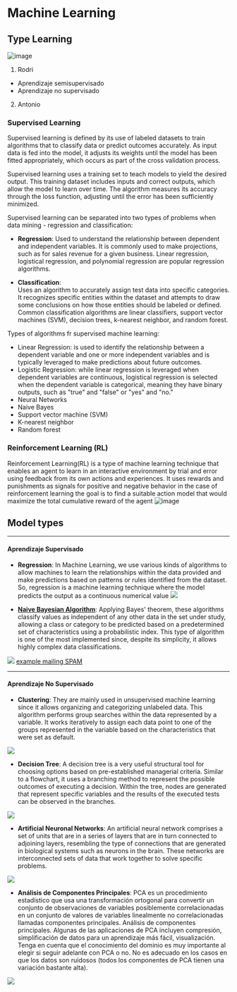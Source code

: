 # Machine Learning

## Type Learning
![image](https://user-images.githubusercontent.com/76560772/164272463-ce71a2a9-2149-4093-8bfe-0078697c0695.png)

1. Rodri
- Aprendizaje semisupervisado
- Aprendizaje no supervisado
  
2. Antonio
### Supervised Learning

Supervised learning is defined by its use of labeled datasets to train algorithms that to classify data or predict outcomes accurately. As input data is fed into the model, it adjusts its weights until the model has been fitted appropriately, which occurs as part of the cross validation process.

Supervised learning uses a training set to teach models to yield the desired output. This training dataset includes inputs and correct outputs, which allow the model to learn over time. The algorithm measures its accuracy through the loss function, adjusting until the error has been sufficiently minimized.

Supervised learning can be separated into two types of problems when data mining - regression and classification:

- **Regression**:
Used to understand the relationship between dependent and independent variables. It is commonly used to make projections, such as for sales revenue for a given business. Linear regression, logistical regression, and polynomial regression are popular regression algorithms.

- **Classification**:  
Uses an algorithm to accurately assign test data into specific categories. It recognizes specific entities within the dataset and attempts to draw some conclusions on how those entities should be labeled or defined. Common classification algorithms are linear classifiers, support vector machines (SVM), decision trees, k-nearest neighbor, and random forest.

Types of algorithms fr supervised machine learning:
- Linear Regression: is used to identify the relationship between a dependent variable and one or more independent variables and is typically leveraged to make predictions about future outcomes.
- Logistic Regression: while linear regression is leveraged when dependent variables are continuous, logistical regression is selected when the dependent variable is categorical, meaning they have binary outputs, such as "true" and "false" or "yes" and "no."
- Neural Networks
- Naive Bayes
- Support vector machine (SVM)
- K-nearest neighbor
- Random forest

### Reinforcement Learning (RL)
 Reinforcement Learning(RL) is a type of machine learning technique that enables an agent to learn in an interactive environment by trial and error using feedback from its own actions and experiences. It uses rewards and punishments as signals for positive and negative behavior
in the case of reinforcement learning the goal is to find a suitable action model that would maximize the total cumulative reward of the agent
![image](https://user-images.githubusercontent.com/76560772/164272741-2c956587-677f-4454-bd57-0a294b83049f.png)


 
## Model types

---
#### Aprendizaje Supervisado
- **Regression**:
In Machine Learning, we use various kinds of algorithms to allow machines to learn the relationships within the data provided and make predictions based on patterns or rules identified from the dataset. So, regression is a machine learning technique where the model predicts the output as a continuous numerical value
![](images/regressions_aglorithm.gif)


- **[Naive Bayesian Algorithm](https://www.javatpoint.com/machine-learning-naive-bayes-classifier#:~:text=Na%C3%AFve%20Bayes%20Classifier%20is%20one,the%20probability%20of%20an%20object.)**:
Applying Bayes' theorem, these algorithms classify values ​​as independent of any other data in the set under study, allowing a class or category to be predicted based on a predetermined set of characteristics using a probabilistic index.
This type of algorithm is one of the most implemented since, despite its simplicity, it allows highly complex data classifications.

![](images/bayes_algorithim.jpeg)
[example mailing SPAM](https://medium.com/analytics-vidhya/email-spam-classifier-using-naive-bayes-a51b8c6290d4)

---
#### Aprendizaje No Supervisado
- **Clustering**:
They are mainly used in unsupervised machine learning since it allows organizing and categorizing unlabeled data. This algorithm performs group searches within the data represented by a variable. It works iteratively to assign each data point to one of the groups represented in the variable based on the characteristics that were set as default.

![](images/clustering_algorithm.png)

- **Decision Tree**:
A decision tree is a very useful structural tool for choosing options based on pre-established managerial criteria. Similar to a flowchart, it uses a branching method to represent the possible outcomes of executing a decision. Within the tree, nodes are generated that represent specific variables and the results of the executed tests can be observed in the branches.

![](images/decission_tree_algorithm.png)


- **Artificial Neuronal Networks**:
An artificial neural network comprises a set of units that are in a series of layers that are in turn connected to adjoining layers, resembling the type of connections that are generated in biological systems such as neurons in the brain. These networks are interconnected sets of data that work together to solve specific problems.

![](images/neural_networks.png)

- **Análisis de Componentes Principales**:
PCA es un procedimiento estadístico que usa una transformación ortogonal para convertir un conjunto de observaciones de variables posiblemente correlacionadas en un conjunto de valores de variables linealmente no correlacionadas llamadas componentes principales. Análisis de componentes principales. 
Algunas de las aplicaciones de PCA incluyen compresión, simplificación de datos para un aprendizaje más fácil, visualización. Tenga en cuenta que el conocimiento del dominio es muy importante al elegir si seguir adelante con PCA o no. No es adecuado en los casos en que los datos son ruidosos (todos los componentes de PCA tienen una variación bastante alta).

![](images/PCA.png)
